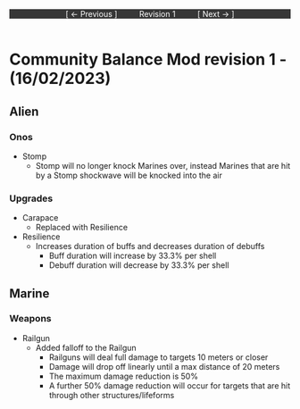 <div style="width:100%;background-color:#373737;color:#FFFFFF;text-align:center">
<div style="display:inline-block;float:left;padding-left:20%">
[ <- Previous ]
</div>
<div style="display:inline-block;">
Revision 1
</div>
<div style="display:inline-block;float:right;padding-right:20%">
[ Next -> ]
</div>
</div>

<br />

# Community Balance Mod revision 1 - (16/02/2023)
## Alien

### Onos
* Stomp
  * Stomp will no longer knock Marines over, instead Marines that are hit by a Stomp shockwave will be knocked into the air

### Upgrades
* Carapace
  * Replaced with Resilience
* Resilience
  * Increases duration of buffs and decreases duration of debuffs
    * Buff duration will increase by 33.3% per shell
    * Debuff duration will decrease by 33.3% per shell

## Marine

### Weapons
* Railgun
  * Added falloff to the Railgun
    * Railguns will deal full damage to targets 10 meters or closer
    * Damage will drop off linearly until a max distance of 20 meters
    * The maximum damage reduction is 50%
    * A further 50% damage reduction will occur for targets that are hit through other structures/lifeforms

<br/>

